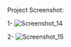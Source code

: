 Project Screenshot:

1-
![Screenshot_14](https://github.com/Lutezzi/Personal-Website/assets/68704550/ed519ff7-5fa8-4fc2-9832-f58ea954c3b0)

2-
![Screenshot_15](https://github.com/Lutezzi/Personal-Website/assets/68704550/7573442f-5307-4a53-b89b-bf088b10b6bf)
